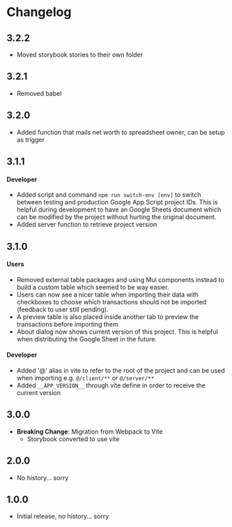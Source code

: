 # Changelog

## 3.2.2

- Moved storybook stories to their own folder

## 3.2.1

- Removed babel

## 3.2.0

- Added function that mails net worth to spreadsheet owner, can be setup as trigger

## 3.1.1

#### Developer

- Added script and command `npm run switch-env [env]` to switch between testing and production Google App Script project IDs. This is helpful during development to have an Google Sheets document which can be modified by the project without hurting the original document.
- Added server function to retrieve project version

## 3.1.0

#### Users

- Removed external table packages and using Mui components instead to build a custom table which seemed to be way easier.
- Users can now see a nicer table when importing their data with checkboxes to choose which transactions should not be imported (feedback to user still pending).
- A preview table is also placed inside another tab to preview the transactions before importing them
- About dialog now shows current version of this project. This is helpful when distributing the Google Sheet in the future.

#### Developer

- Added '@' alias in vite to refer to the root of the project and can be used when importing e.g. `@/client/**` or `@/server/**`
- Added `__APP_VERSION__` through vite define in order to receive the current version

## 3.0.0

- **Breaking Change**: Migration from Webpack to Vite
  - Storybook converted to use vite

## 2.0.0

- No history... sorry

## 1.0.0

- Initial release, no history... sorry
